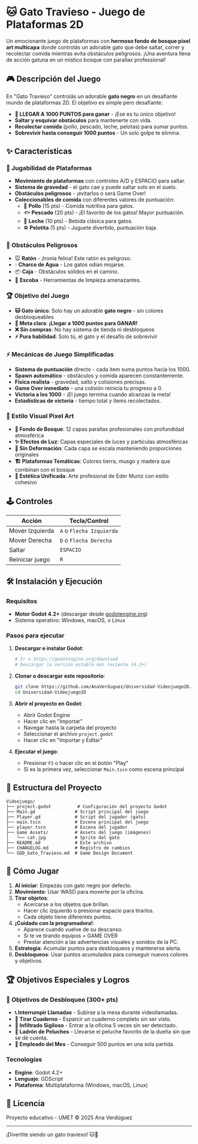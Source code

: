# 🐱 Gato Travieso - Juego de Plataformas 2D

Un emocionante juego de plataformas con **hermoso fondo de bosque pixel art multicapa** donde controlás un adorable gato que debe saltar, correr y recolectar comida mientras evita obstáculos peligrosos. ¡Una aventura llena de acción gatuna en un místico bosque con parallax professional!

## 🎮 Descripción del Juego

En "Gato Travieso" controlás un adorable **gato negro** en un desafiante mundo de plataformas 2D. El objetivo es simple pero desafiante:
- **🎯 LLEGAR A 1000 PUNTOS para ganar** - ¡Ese es tu único objetivo!
- **Saltar y esquivar obstáculos** para mantenerte con vida.
- **Recolectar comida** (pollo, pescado, leche, pelotas) para sumar puntos.
- **Sobrevivir hasta conseguir 1000 puntos** - Un solo golpe te elimina.

## ✨ Características

### 🐾 Jugabilidad de Plataformas
- **Movimiento de plataformas** con controles A/D y ESPACIO para saltar.
- **Sistema de gravedad** - el gato cae y puede saltar solo en el suelo.
- **Obstáculos peligrosos** - ¡evitarlos o será Game Over!
- **Coleccionables de comida** con diferentes valores de puntuación:
  - 🍗 **Pollo** (15 pts) - Comida nutritiva para gatos.
  - 🐟 **Pescado** (20 pts) - ¡El favorito de los gatos! Mayor puntuación.
  - 🥛 **Leche** (10 pts) - Bebida clásica para gatos.
  - ⚽ **Pelotita** (5 pts) - Juguete divertido, puntuación baja.

### 🚧 Obstáculos Peligrosos  
- 🐭 **Ratón** - ¡Ironía felina! Este ratón es peligroso.
- 💧 **Charco de Agua** - Los gatos odian mojarse.
- 📦 **Caja** - Obstáculos sólidos en el camino.
- 🧹 **Escoba** - Herramientas de limpieza amenazantes.

### 🏆 Objetivo del Juego
- **🐱 Gato único**: Solo hay un adorable **gato negro** - sin colores desbloqueables
- **🎯 Meta clara**: **¡Llegar a 1000 puntos para GANAR!**
- **❌ Sin compras**: No hay sistema de tienda ni desbloqueos
- **⚡ Pura habilidad**: Solo tú, el gato y el desafío de sobrevivir

### ⚡ Mecánicas de Juego Simplificadas
- **Sistema de puntuación** directo - cada item suma puntos hacia los 1000.
- **Spawn automático** - obstáculos y comida aparecen constantemente.
- **Física realista** - gravedad, salto y colisiones precisas.
- **Game Over inmediato** - una colisión reinicia tu progreso a 0.
- **Victoria a los 1000** - ¡El juego termina cuando alcanzas la meta!
- **Estadísticas de victoria** - tiempo total y items recolectados.

### 🎨 Estilo Visual Pixel Art
- **🌲 Fondo de Bosque**: 12 capas parallax profesionales con profundidad atmosférica
- **✨ Efectos de Luz**: Capas especiales de luces y partículas atmosféricas
- **🎯 Sin Deformación**: Cada capa se escala manteniendo proporciones originales
- **🏗️ Plataformas Temáticas**: Colores tierra, musgo y madera que combinan con el bosque
- **👾 Estética Unificada**: Arte profesional de Eder Muniz con estilo cohesivo

## 🕹️ Controles

| Acción | Tecla/Control |
|--------|---------------|
| Mover Izquierda | `A` o `Flecha Izquierda` |
| Mover Derecha | `D` o `Flecha Derecha` |
| Saltar | `ESPACIO` |
| Reiniciar juego | `R` |

## 🛠️ Instalación y Ejecución

### Requisitos
- **Motor Godot 4.2+** (descargar desde [godotengine.org](https://godotengine.org/))
- Sistema operativo: Windows, macOS, o Linux

### Pasos para ejecutar
1. **Descargar e instalar Godot**:
   ```bash
   # Ir a https://godotengine.org/download
   # Descargar la versión estable más reciente (4.2+)
   ```

2. **Clonar o descargar este repositorio**:
   ```bash
   git clone https://github.com/AnaVerduguez/Universidad-Videojuego2D.git
   cd Universidad-Videojuego2D
   ```

3. **Abrir el proyecto en Godot**:
   - Abrir Godot Engine
   - Hacer clic en "Importar"
   - Navegar hasta la carpeta del proyecto
   - Seleccionar el archivo `project.godot`
   - Hacer clic en "Importar y Editar"

4. **Ejecutar el juego**:
   - Presionar `F5` o hacer clic en el botón "Play"
   - Si es la primera vez, seleccionar `Main.tscn` como escena principal

## 📁 Estructura del Proyecto

```
Videojuego/
├── project.godot          # Configuración del proyecto Godot
├── Main.gd               # Script principal del juego
├── Player.gd             # Script del jugador (gato)
├── main.tscn             # Escena principal del juego
├── player.tscn           # Escena del jugador
├── Game Assets/          # Assets del juego (imágenes)
│   └── cat.jpg           # Sprite del gato
├── README.md             # Este archivo
├── CHANGELOG.md          # Registro de cambios
└── GDD_Gato_Travieso.md  # Game Design Document
```

## 🎲 Cómo Jugar

1. **Al iniciar**: Empezás con gato negro por defecto.
2. **Movimiento**: Usar WASD para moverte por la oficina.
3. **Tirar objetos**: 
   - Acercarse a los objetos que brillan.
   - Hacer clic izquierdo o presionar espacio para tirarlos.
   - Cada objeto tiene diferentes puntos.
4. **¡Cuidado con la programadora!**:
   - Aparece cuando vuelve de su descanso.
   - Si te ve tirando equipos = GAME OVER
   - Prestar atención a las advertencias visuales y sonidos de la PC.
5. **Estrategia**: Acumular puntos para desbloqueos y mantenerse alerta.
6. **Desbloqueos**: Usar puntos acumulados para conseguir nuevos colores y objetivos.

## 🏆 Objetivos Especiales y Logros

### 🎯 **Objetivos de Desbloqueo** (300+ pts)
- **📞 Interrumpir Llamadas** - Subirse a la mesa durante videollamadas.
- **📓 Tirar Cuaderno** - Esparcir un cuaderno completo sin ser visto.
- **🚪 Infiltrado Sigiloso** - Entrar a la oficina 5 veces sin ser detectado.
- **🧸 Ladrón de Peluches** - Llevarse el peluche favorito de la dueña sin que se dé cuenta.
- **🏢 Empleado del Mes** - Conseguir 500 puntos en una sola partida.

### Tecnologías
- **Engine**: Godot 4.2+
- **Lenguaje**: GDScript
- **Plataforma**: Multiplataforma (Windows, macOS, Linux)

## 📝 Licencia

Proyecto educativo - UMET
© 2025 Ana Verdúguez

---

¡Divertite siendo un gato travieso! 🐱💨
